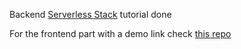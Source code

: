 Backend [Serverless Stack](https://serverless-stack.com) tutorial done

For the frontend part with a demo link check [this repo](https://github.com/s4nt14go/serverless-stack-client)
